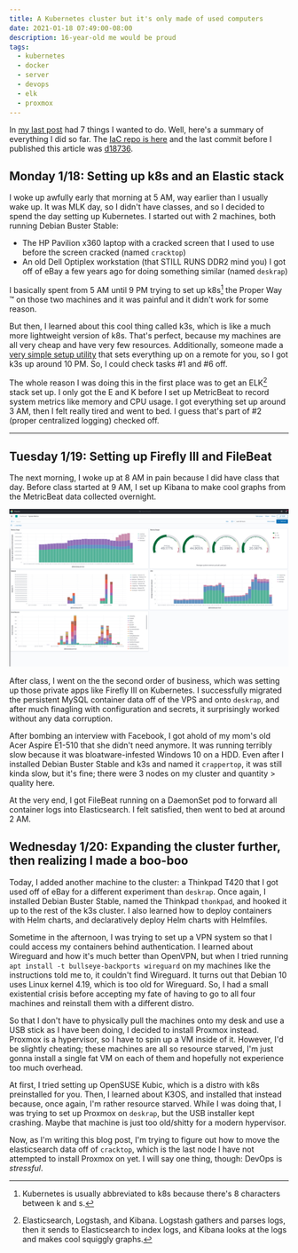 ```yaml
---
title: A Kubernetes cluster but it's only made of used computers
date: 2021-01-18 07:49:00-08:00
description: 16-year-old me would be proud
tags:
  - kubernetes
  - docker
  - server
  - devops
  - elk
  - proxmox
---
```


In [my last post](/2021/01/18/selfhost/) had 7 things I wanted to do. Well, here's a summary of everything I did so far. The [IaC repo is here](https://github.com/plenglin/astrid.tech-deployment) and the last commit before I published this article was [d18736](https://github.com/Plenglin/astrid.tech-deployment/tree/d18736ae4cf926c177488a07565521328ba09aee).

## Monday 1/18: Setting up k8s and an Elastic stack

I woke up awfully early that morning at 5 AM, way earlier than I usually wake up. It was MLK day, so I didn't have classes, and so I decided to spend the day setting up Kubernetes. I started out with 2 machines, both running Debian Buster Stable:

- The HP Pavilion x360 laptop with a cracked screen that I used to use before the screen cracked (named `cracktop`)
- An old Dell Optiplex workstation (that STILL RUNS DDR2 mind you) I got off of eBay a few years ago for doing something similar (named `deskrap`)

I basically spent from 5 AM until 9 PM trying to set up k8s[^1] the Proper Way :tm: on those two machines and it was painful and it didn't work for some reason.

But then, I learned about this cool thing called k3s, which is like a much more lightweight version of k8s. That's perfect, because my machines are all very cheap and have very few resources. Additionally, someone made a [very simple setup utility](https://github.com/alexellis/k3sup) that sets everything up on a remote for you, so I got k3s up around 10 PM. So, I could check tasks #1 and #6 off.

The whole reason I was doing this in the first place was to get an ELK[^2] stack set up. I only got the E and K before I set up MetricBeat to record system metrics like memory and CPU usage. I got everything set up around 3 AM, then I felt really tired and went to bed. I guess that's part of #2 (proper centralized logging) checked off.

---

[^1]: Kubernetes is usually abbreviated to k8s because there's 8 characters between k and s.
[^2]: Elasticsearch, Logstash, and Kibana. Logstash gathers and parses logs, then it sends to Elasticsearch to index logs, and Kibana looks at the logs and makes cool squiggly graphs.

## Tuesday 1/19: Setting up Firefly III and FileBeat

The next morning, I woke up at 8 AM in pain because I did have class that day. Before class started at 9 AM, I set up Kibana to make cool graphs from the MetricBeat data collected overnight.

![Cool and squiggly graphs that might have meanings](./kibana.png)

After class, I went on the the second order of business, which was setting up those private apps like Firefly III on Kubernetes. I successfully migrated the persistent MySQL container data off of the VPS and onto `deskrap`, and after much finagling with configuration and secrets, it surprisingly worked without any data corruption.

After bombing an interview with Facebook, I got ahold of my mom's old Acer Aspire E1-510 that she didn't need anymore. It was running terribly slow because it was bloatware-infested Windows 10 on a HDD. Even after I installed Debian Buster Stable and k3s and named it `crappertop`, it was still kinda slow, but it's fine; there were 3 nodes on my cluster and quantity > quality here.

At the very end, I got FileBeat running on a DaemonSet pod to forward all container logs into Elasticsearch. I felt satisfied, then went to bed at around 2 AM.

## Wednesday 1/20: Expanding the cluster further, then realizing I made a boo-boo

Today, I added another machine to the cluster: a Thinkpad T420 that I got used off of eBay for a different experiment than `deskrap`. Once again, I installed Debian Buster Stable, named the Thinkpad `thonkpad`, and hooked it up to the rest of the k3s cluster. I also learned how to deploy containers with Helm charts, and declaratively deploy Helm charts with Helmfiles.

Sometime in the afternoon, I was trying to set up a VPN system so that I could access my containers behind authentication. I learned about Wireguard and how it's much better than OpenVPN, but when I tried running `apt install -t bullseye-backports wireguard` on my machines like the instructions told me to, it couldn't find Wireguard. It turns out that Debian 10 uses Linux kernel 4.19, which is too old for Wireguard. So, I had a small existential crisis before accepting my fate of having to go to all four machines and reinstall them with a different distro.

So that I don't have to physically pull the machines onto my desk and use a USB stick as I have been doing, I decided to install Proxmox instead. Proxmox is a hypervisor, so I have to spin up a VM inside of it. However, I'd be slightly cheating; these machines are all so resource starved, I'm just gonna install a single fat VM on each of them and hopefully not experience too much overhead.

At first, I tried setting up OpenSUSE Kubic, which is a distro with k8s preinstalled for you. Then, I learned about K3OS, and installed that instead because, once again, I'm rather resource starved. While I was doing that, I was trying to set up Proxmox on `deskrap`, but the USB installer kept crashing. Maybe that machine is just too old/shitty for a modern hypervisor.

Now, as I'm writing this blog post, I'm trying to figure out how to move the elasticsearch data off of `cracktop`, which is the last node I have not attempted to install Proxmox on yet. I will say one thing, though: DevOps is _stressful_.
